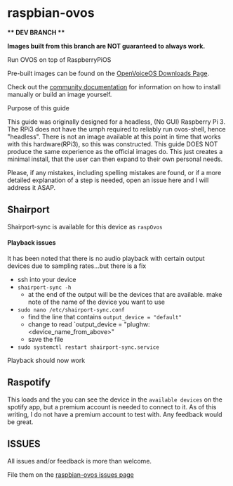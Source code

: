 # raspbian-ovos

<strong>** DEV BRANCH **</strong>

<strong>Images built from this branch are NOT guaranteed to always work.</strong>

Run OVOS on top of RaspberryPiOS

Pre-built images can be found on the [OpenVoiceOS Downloads Page](https://ovosimages.ziggyai.online/raspbian/).

Check out the [community documentation](https://openvoiceos.github.io/community-docs/install_raspbian/) for information on how to install manually or build an image yourself.

Purpose of this guide


This guide was originally designed for a headless, (No GUI) Raspberry Pi 3. The RPi3 does not have the umph required to reliably run ovos-shell, hence "headless". There is not an image available at this point in time that works with this hardware(RPi3), so this was constructed. This guide DOES NOT produce the same experience as the official images do. This just creates a minimal install, that the user can then expand to their own personal needs.

Please, if any mistakes, including spelling mistakes are found, or if a more detailed explanation of a step is needed, open an issue here and I will address it ASAP.

## Shairport

Shairport-sync is available for this device as `raspOvos`

#### Playback issues

It has been noted that there is no audio playback with certain output devices due to sampling rates...but there is a fix

- ssh into your device
- `shairport-sync -h`
  - at the end of the output will be the devices that are available.  make note of the name of the device you want to use
- `sudo nano /etc/shairport-sync.conf`
  - find the line that contains `output_device = "default"`
  - change to read `output_device = "plughw:<device_name_from_above>"
  - save the file
- `sudo systemctl restart shairport-sync.service`

Playback should now work

## Raspotify

This loads and the you can see the device in the `available devices` on the spotify app, but a premium account is needed to connect to it.  As of this writing, I do not have a premium account to test with.  Any feedback would be great.

## ISSUES

All issues and/or feedback is more than welcome.

File them on the [raspbian-ovos issues page](https://github.com/OpenVoiceOS/raspbian-ovos/issues)
